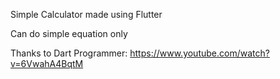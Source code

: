 Simple Calculator made using Flutter

Can do simple equation only

Thanks to Dart Programmer: https://www.youtube.com/watch?v=6VwahA4BqtM